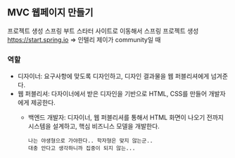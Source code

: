 ## MVC 웹페이지 만들기

프로젝트 생성
스프링 부트 스타터 사이트로 이동해서 스프링 프로젝트 생성
https://start.spring.io
=> 인텔리 제이가 community일 때 

### 역할
- 디자이너: 요구사항에 맞도록 디자인하고, 디자인 결과물을 웹 퍼블리셔에게 넘겨준다.
- 웹 퍼블리셔: 다자이너에서 받은 디자인을 기반으로 HTML, CSS를 만들어 개발자에게 제공한다.
  - 백엔드 개발자: 디자이너, 웹 퍼블리셔를 통해서 HTML 화면이 나오기 전까지 시스템을 설계하고, 핵심 비즈니스 모델을 개발한다.


        나는 야생형으로 가야한다.. 학자형은 맞지 않는군..
        대충 안다고 생각하니까 집중이 되지 않는...
    